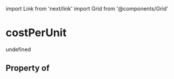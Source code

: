import Link from 'next/link'
import Grid from '@components/Grid'

# costPerUnit

undefined

## Property of




